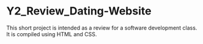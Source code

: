 # Y2_Review_Dating-Website
This short project is intended as a review for a software development class. It is compiled using HTML and CSS.
